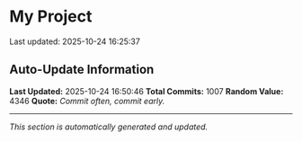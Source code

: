 # My Project


Last updated: 2025-10-24 16:25:37






















































































































































































































































































































































































































































































































































































































































































































































































































































































































































































































































































































































































































































































































































































































































## Auto-Update Information

**Last Updated:** 2025-10-24 16:50:46
**Total Commits:** 1007
**Random Value:** 4346
**Quote:** _Commit often, commit early._

---
_This section is automatically generated and updated._